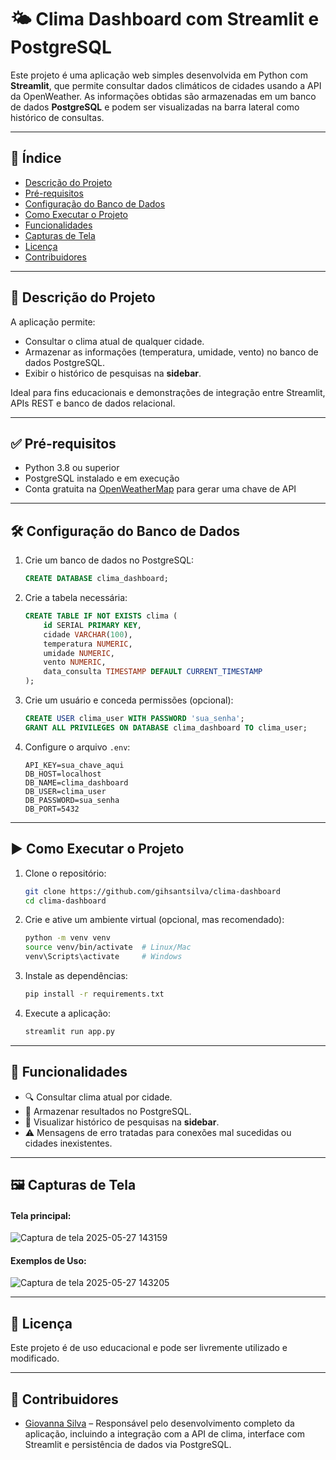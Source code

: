 # 🌤️ Clima Dashboard com Streamlit e PostgreSQL

Este projeto é uma aplicação web simples desenvolvida em Python com **Streamlit**, que permite consultar dados climáticos de cidades usando a API da OpenWeather. As informações obtidas são armazenadas em um banco de dados **PostgreSQL** e podem ser visualizadas na barra lateral como histórico de consultas.

---

## 📑 Índice

* [Descrição do Projeto](#descrição-do-projeto)
* [Pré-requisitos](#pré-requisitos)
* [Configuração do Banco de Dados](#configuração-do-banco-de-dados)
* [Como Executar o Projeto](#como-executar-o-projeto)
* [Funcionalidades](#funcionalidades)
* [Capturas de Tela](#capturas-de-tela)
* [Licença](#licença)
* [Contribuidores](#contribuidores)

---

## 🧾 Descrição do Projeto

A aplicação permite:

* Consultar o clima atual de qualquer cidade.
* Armazenar as informações (temperatura, umidade, vento) no banco de dados PostgreSQL.
* Exibir o histórico de pesquisas na **sidebar**.

Ideal para fins educacionais e demonstrações de integração entre Streamlit, APIs REST e banco de dados relacional.

---

## ✅ Pré-requisitos

* Python 3.8 ou superior
* PostgreSQL instalado e em execução
* Conta gratuita na [OpenWeatherMap](https://openweathermap.org/api) para gerar uma chave de API

---

## 🛠️ Configuração do Banco de Dados

1. Crie um banco de dados no PostgreSQL:

   ```sql
   CREATE DATABASE clima_dashboard;
   ```

2. Crie a tabela necessária:

   ```sql
   CREATE TABLE IF NOT EXISTS clima (
       id SERIAL PRIMARY KEY,
       cidade VARCHAR(100),
       temperatura NUMERIC,
       umidade NUMERIC,
       vento NUMERIC,
       data_consulta TIMESTAMP DEFAULT CURRENT_TIMESTAMP
   );
   ```

3. Crie um usuário e conceda permissões (opcional):

   ```sql
   CREATE USER clima_user WITH PASSWORD 'sua_senha';
   GRANT ALL PRIVILEGES ON DATABASE clima_dashboard TO clima_user;
   ```

4. Configure o arquivo `.env`:

   ```
   API_KEY=sua_chave_aqui
   DB_HOST=localhost
   DB_NAME=clima_dashboard
   DB_USER=clima_user
   DB_PASSWORD=sua_senha
   DB_PORT=5432
   ```

---

## ▶️ Como Executar o Projeto

1. Clone o repositório:

   ```bash
   git clone https://github.com/gihsantsilva/clima-dashboard
   cd clima-dashboard
   ```

2. Crie e ative um ambiente virtual (opcional, mas recomendado):

   ```bash
   python -m venv venv
   source venv/bin/activate  # Linux/Mac
   venv\Scripts\activate     # Windows
   ```

3. Instale as dependências:

   ```bash
   pip install -r requirements.txt
   ```

4. Execute a aplicação:

   ```bash
   streamlit run app.py
   ```

---

## 🎯 Funcionalidades

* 🔍 Consultar clima atual por cidade.
* 💾 Armazenar resultados no PostgreSQL.
* 📜 Visualizar histórico de pesquisas na **sidebar**.
* ⚠️ Mensagens de erro tratadas para conexões mal sucedidas ou cidades inexistentes.

---

## 🖼️ Capturas de Tela

#### Tela principal:

![Captura de tela 2025-05-27 143159](https://github.com/user-attachments/assets/2c7a90cb-f994-40a6-a8af-764884a4488e)

#### Exemplos de Uso:

![Captura de tela 2025-05-27 143205](https://github.com/user-attachments/assets/92660b4e-5b68-439d-992d-4761459dff3c)

---

## 📝 Licença

Este projeto é de uso educacional e pode ser livremente utilizado e modificado.

---

## 🙋 Contribuidores

* [Giovanna Silva](https://github.com/gihsantsilva) – Responsável pelo desenvolvimento completo da aplicação, incluindo a integração com a API de clima, interface com Streamlit e persistência de dados via PostgreSQL.
